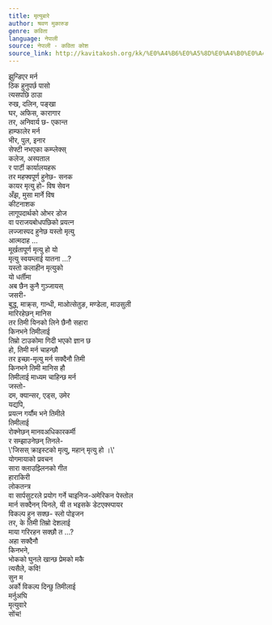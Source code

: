 ```yaml
---
title: मृत्युबारे
author: श्रवण मुकारुङ
genre: कविता
language: नेपाली
source: नेपाली - कविता कोश
source_link: http://kavitakosh.org/kk/%E0%A4%B6%E0%A5%8D%E0%A4%B0%E0%A4%B5%E0%A4%A3_%E0%A4%AE%E0%A5%81%E0%A4%95%E0%A4%BE%E0%A4%B0%E0%A5%81%E0%A4%99
---
```


झुन्डिएर मर्न  
ठिक हुनुपर्छ पासो  
त्यसपछि ठाउा  
रुख, दलिन, पङ्खा  
घर, अफिस, कारागार  
तर, अनिवार्य छ- एकान्त  
हाम्फालेर मर्न  
भीर, पुल, इनार  
सेफ्टी नभएका कम्प्लेक्स्  
कलेज, अस्पताल  
र पार्टी कार्यालयहरू  
तर महफ्वपूर्ण हुनेछ- सनक  
कायर मृत्यु हो- विष सेवन  
अँझ, मुसा मार्ने विष  
कीटनाशक  
लागूपदार्थको ओभर डोज  
वा पराजयबोधपछिको प्रयत्न  
लज्जास्पद हुनेछ यस्तो मृत्यु  
आत्मदाह ...  
मूर्खतापूर्ण मृत्यु हो यो  
मृत्यु स्वयम्लाई यातना ...?  
यस्तो कलाहीन मृत्युको  
यो धर्तीमा  
अब छैन कुनै गुञ्जायस्  
जसरी-  
बुद्ध, माक्र्स, गान्धी, माओत्सेतुङ, मण्डेला, माउसुली  
मारिरहेछन् मानिस  
तर तिमी यिनको लिने छैनौ सहारा  
किनभने तिमीलाई  
तिम्रो टाउकोमा गिदी भएको ज्ञान छ  
हो, तिमी मर्न चाहन्छौ  
तर इच्छा-मृत्यु मर्न सक्दैनौ तिमी  
किनभने तिमी मानिस हौ  
तिमीलाई माध्यम चाहिन्छ मर्न  
जस्तो-  
दम, क्यान्सर, एड्स, उमेर  
यद्यपि,  
प्रयत्न गर्यौम भने तिमीले  
तिमीलाई  
रोक्नेछन् मानवअधिकारकर्मी  
र सम्झाउनेछन् तिनले-  
\\'जिसस् क्राइस्टको मृत्यु, महान् मृत्यु हो ।\\'  
योगमायाको प्रवचन  
सारा क्लाउझ्लिनको गीत  
हाराकिरी  
लोकतन्त्र  
वा सार्पसुटरले प्रयोग गर्ने चाइनिज-अमेरिकन पेस्तोल  
मार्न सक्दैनन् यिनले, यी त भइसके डेटएक्स्पायर  
विकल्प हुन सक्छ- स्लो पोइजन  
तर, के तिमी तिम्रो देशलाई  
माया गरिरहन सक्छौ त ...?  
अहा सक्दैनौ  
किनभने,  
भोकको घुनले खान्छ प्रेमको मकै  
त्यसैले, कवि!  
सुन म  
अर्को विकल्प दिन्छु तिमीलाई  
मर्नुअघि  
मृत्युवारे  
सोंच!
